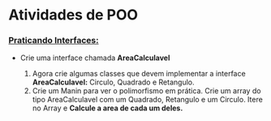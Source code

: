 <h1 class="intro">Atividades de POO</h1>
<h3><a href="http://github.com/clebsonf/POO/tree/master/src/br/ufpb/pratInterface
o">Praticando Interfaces:</a></h3>
<ul>
	<li>Crie uma interface chamada <b>AreaCalculavel</b></li>
	<ol>
		<li>Agora crie algumas classes que devem implementar a interface <b>AreaCalculavel:</b> Circulo, Quadrado e Retangulo.</li>
		<li>Crie um Manin para ver o polimorfismo em prática. Crie um array do tipo AreaCalculavel com um Quadrado, Retangulo e um Circulo. Itere no Array e <b> Calcule a area de cada um deles.</b></li>
	</ol>
</ul>
